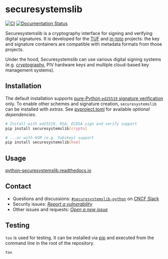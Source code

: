 # securesystemslib

[![CI](https://github.com/secure-systems-lab/securesystemslib/workflows/Run%20Securesystemslib%20tests/badge.svg)](https://github.com/secure-systems-lab/securesystemslib/actions?query=workflow%3A%22Run+Securesystemslib+tests%22+branch%3Amain)
[![Documentation Status](https://readthedocs.org/projects/python-securesystemslib/badge/?version=latest)](https://python-securesystemslib.readthedocs.io/en/latest/?badge=latest)

Securesystemslib is a cryptography interface for signing and verifying digital
signatures. It is developed for the [TUF](https://theupdateframework.io) and
[in-toto](https://in-toto.io) projects: the key and signature containers are
compatible with metadata formats from those projects.

Under the hood, Securesystemslib can use various digital signing systems
(e.g. [cryptography](https://pypi.org/project/cryptography/), PIV hardware keys
and multiple cloud-based key management systems).

## Installation

The default installation supports [pure-Python `ed25519` signature
verification](https://github.com/pyca/ed25519) only. To enable other schemes and
signature creation, `securesystemslib` can be installed with *extras*. See
[pyproject.toml](pyproject.toml) for available *optional dependencies*.

```bash
# Install with ed25519, RSA, ECDSA sign and verify support
pip install securesystemslib[crypto]
```

```bash
# ...or with HSM (e.g. Yubikey) support
pip install securesystemslib[hsm]
```

## Usage
[python-securesystemslib.readthedocs.io](https://python-securesystemslib.readthedocs.io)

## Contact
- Questions and discussions:
  [`#securesystemslib-python`](https://cloud-native.slack.com/archives/C05PF3GA7AL)
  on [CNCF Slack](https://communityinviter.com/apps/cloud-native/cncf)
- Security issues: [*Report a vulnerability*](https://github.com/secure-systems-lab/securesystemslib/security/advisories/new)
- Other issues and requests: [*Open a new
  issue*](https://github.com/secure-systems-lab/securesystemslib/issues/new)

## Testing
`tox` is used for testing. It can be installed via
[pip](https://tox.wiki/en/4.9.0/installation.html#via-pip) and executed from the
command line in the root of the repository.

```bash
tox
```
